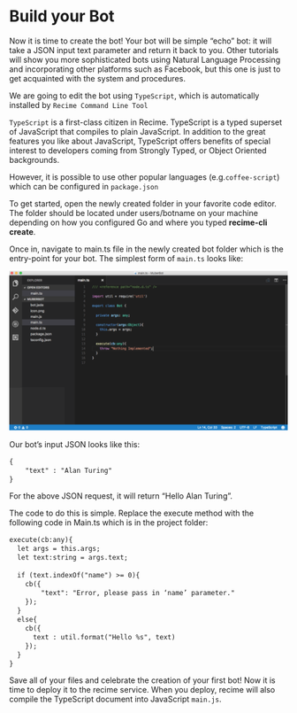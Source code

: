 # Build your Bot

Now it is time to create the bot! Your bot will be simple “echo” bot: it will take a JSON input text parameter and return it back to you. Other tutorials will show you more sophisticated bots using Natural Language Processing and incorporating other platforms such as Facebook, but this one is just to get acquainted with the system and procedures.

We are going to edit the bot using `TypeScript`, which is automatically installed by `Recime Command Line Tool`

`TypeScript` is a first-class citizen in Recime. TypeScript is a typed superset of JavaScript that compiles to plain JavaScript. In addition to the great features you like about JavaScript, TypeScript offers benefits of special interest to developers coming from Strongly Typed, or Object Oriented backgrounds. 

However, it is possible to use other popular languages (e.g.`coffee-script`) which can be configured in `package.json`

To get started, open the newly created folder in your favorite code editor. The folder should be located under users/botname on your machine depending on how you configured Go and where you typed **recime-cli create**. 

Once in, navigate to main.ts file in the newly created bot folder which is the entry-point for your bot. The simplest form of `main.ts` looks like:

![](build-1a.png)

Our bot’s input JSON looks like this:

    {
        "text" : "Alan Turing"
    }

For the above JSON request, it will return “Hello Alan Turing”. 

The code to do this is simple. Replace the execute method with the following code in Main.ts which is in the project folder:

    execute(cb:any){
      let args = this.args;
      let text:string = args.text;

      if (text.indexOf("name") >= 0){
        cb({
            "text": "Error, please pass in ‘name’ parameter."
        }); 
      }
      else{
        cb({
          text : util.format("Hello %s", text)
        });
      }
    }

Save all of your files and celebrate the creation of your first bot! Now it is time to deploy it to the recime service. When you deploy, recime will also compile the TypeScript document into JavaScript `main.js`.



